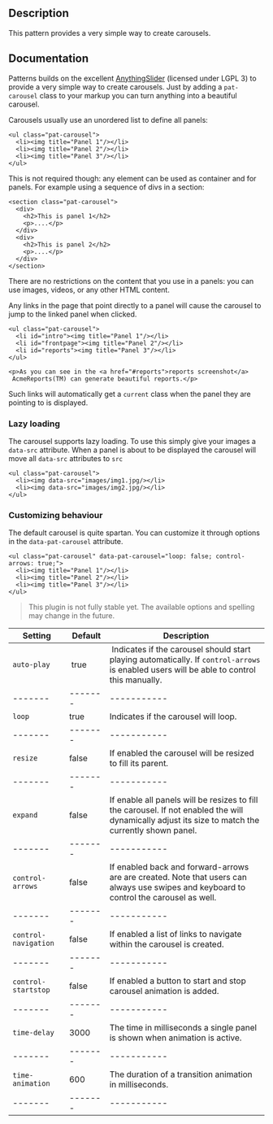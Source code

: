 ## Description

This pattern provides a very simple way to create carousels.

## Documentation

Patterns builds on the excellent
[AnythingSlider](https://github.com/CSS-Tricks/AnythingSlider/wiki)
(licensed under LGPL 3) to provide a very simple way to create
carousels. Just by adding a `pat-carousel` class to your markup you can
turn anything into a beautiful carousel.

Carousels usually use an unordered list to define all panels:

    <ul class="pat-carousel">
      <li><img title="Panel 1"/></li>
      <li><img title="Panel 2"/></li>
      <li><img title="Panel 3"/></li>
    </ul>

This is not required though: any element can be used as container and
for panels. For example using a sequence of divs in a section:

    <section class="pat-carousel">
      <div>
        <h2>This is panel 1</h2>
        <p>....</p>
      </div>
      <div>
        <h2>This is panel 2</h2>
        <p>....</p>
      </div>
    </section>

There are no restrictions on the content that you use in a panels: you
can use images, videos, or any other HTML content.

Any links in the page that point directly to a panel will cause the
carousel to jump to the linked panel when clicked.

    <ul class="pat-carousel">
      <li id="intro"><img title="Panel 1"/></li>
      <li id="frontpage"><img title="Panel 2"/></li>
      <li id="reports"><img title="Panel 3"/></li>
    </ul>

    <p>As you can see in the <a href="#reports">reports screenshot</a>
     AcmeReports(TM) can generate beautiful reports.</p>

Such links will automatically get a `current` class when the panel they
are pointing to is displayed.

### Lazy loading

The carousel supports lazy loading. To use this simply give your images
a `data-src` attribute. When a panel is about to be displayed the
carousel will move all `data-src` attributes to `src`

    <ul class="pat-carousel">
      <li><img data-src="images/img1.jpg/></li>
      <li><img data-src="images/img2.jpg/></li>
    </ul>

### Customizing behaviour

The default carousel is quite spartan. You can customize it through
options in the `data-pat-carousel` attribute.

    <ul class="pat-carousel" data-pat-carousel="loop: false; control-arrows: true;">
      <li><img title="Panel 1"/></li>
      <li><img title="Panel 2"/></li>
      <li><img title="Panel 3"/></li>
    </ul>

> This plugin is not fully stable yet. The available options and spelling may
> change in the future.

| Setting              |  Default |  Description                                                                                                                                       |
| -------------------- | -------- | -------------------------------------------------------------------------------------------------------------------------------------------------- |
| `auto-play`          |  true    |  Indicates if the carousel should start playing automatically. If `control-arrows` is enabled users will be able to control this manually.         |
| -------              | -------  | -----------                                                                                                                                        |
| `loop`               | true     | Indicates if the carousel will loop.                                                                                                               |
| -------              | -------  | -----------                                                                                                                                        |
| `resize`             | false    | If enabled the carousel will be resized to fill its parent.                                                                                        |
| -------              | -------  | -----------                                                                                                                                        |
| `expand`             | false    | If enable all panels will be resizes to fill the carousel. If not enabled the will dynamically adjust its size to match the currently shown panel. |
| -------              | -------  | -----------                                                                                                                                        |
| `control-arrows`     | false    | If enabled back and forward-arrows are are created. Note that users can always use swipes and keyboard to control the carousel as well.            |
| -------              | -------  | -----------                                                                                                                                        |
| `control-navigation` | false    | If enabled a list of links to navigate within the carousel is created.                                                                             |
| -------              | -------  | -----------                                                                                                                                        |
| `control-startstop`  | false    | If enabled a button to start and stop carousel animation is added.                                                                                 |
| -------              | -------  | -----------                                                                                                                                        |
| `time-delay`         | 3000     | The time in milliseconds a single panel is shown when animation is active.                                                                         |
| -------              | -------  | -----------                                                                                                                                        |
| `time-animation`     | 600      | The duration of a transition animation in milliseconds.                                                                                            |
| -------              | -------  | -----------                                                                                                                                        |
